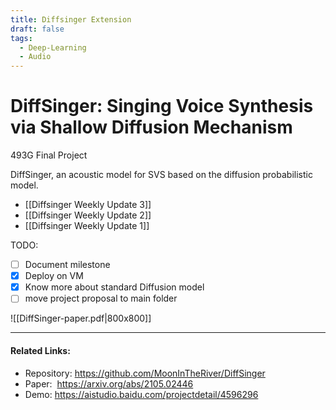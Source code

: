 ```yaml
---
title: Diffsinger Extension
draft: false
tags:
  - Deep-Learning
  - Audio
---
```

# DiffSinger: Singing Voice Synthesis via Shallow Diffusion Mechanism
493G Final Project

DiffSinger, an acoustic model for SVS based on the diffusion probabilistic model.

- [[Diffsinger Weekly Update 3]]
- [[Diffsinger Weekly Update 2]]
- [[Diffsinger Weekly Update 1]]

TODO:
- [ ] Document milestone
- [x] Deploy on VM 
- [x] Know more about standard Diffusion model
- [ ] move project proposal to main folder

![[DiffSinger-paper.pdf|800x800]]

---

#### Related Links:
- Repository: https://github.com/MoonInTheRiver/DiffSinger
- Paper:  https://arxiv.org/abs/2105.02446
- Demo: https://aistudio.baidu.com/projectdetail/4596296